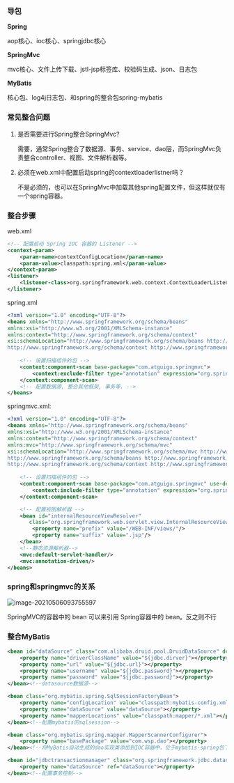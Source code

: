 ### 导包

**Spring**

aop核心、ioc核心、springjdbc核心

**SpringMvc**

mvc核心、文件上传下载、jstl-jsp标签库、校验码生成、json、日志包

**MyBatis**

核心包、log4j日志包、和spring的整合包spring-mybatis

### 常见整合问题

1. 是否需要进行Spring整合SpringMvc?

   需要，通常Spring整合了数据源、事务、service、dao层，而SpringMvc负责整合controller、视图、文件解析器等。

2. 必须在web.xml中配置启动spring的contextloaderlistner吗？

   不是必须的，也可以在SpringMvc中加载其他spring配置文件，但这样就仅有一个spring容器。

### 整合步骤

web.xml

```xml
<!-- 配置启动 Spring IOC 容器的 Listener -->
<context-param>
    <param-name>contextConfigLocation</param-name>
    <param-value>classpath:spring.xml</param-value>
</context-param>
<listener>
    <listener-class>org.springframework.web.context.ContextLoaderListener</listener-class>
</listener>
```

spring.xml

```xml
<?xml version="1.0" encoding="UTF-8"?>
<beans xmlns="http://www.springframework.org/schema/beans"
xmlns:xsi="http://www.w3.org/2001/XMLSchema-instance"
xmlns:context="http://www.springframework.org/schema/context"
xsi:schemaLocation="http://www.springframework.org/schema/beans http://www.springframework.org/schema/beans/spring-beans.xsd
http://www.springframework.org/schema/context http://www.springframework.org/schema/context/spring-context-4.0.xsd">
 
    <!-- 设置扫描组件的包 -->
    <context:component-scan base-package="com.atguigu.springmvc">
		<context:exclude-filter type="annotation" expression="org.springframework.stereotype.Controller"/>
	</context:component-scan>
    <!-- 配置数据源, 整合其他框架, 事务等. -->
</beans>
```

springmvc.xml:

```xml
<?xml version="1.0" encoding="UTF-8"?>
<beans xmlns="http://www.springframework.org/schema/beans"
xmlns:xsi="http://www.w3.org/2001/XMLSchema-instance"
xmlns:context="http://www.springframework.org/schema/context"
xmlns:mvc="http://www.springframework.org/schema/mvc"
xsi:schemaLocation="http://www.springframework.org/schema/mvc http://www.springframework.org/schema/mvc/spring-mvc-4.0.xsd
http://www.springframework.org/schema/beans http://www.springframework.org/schema/beans/spring-beans.xsd
http://www.springframework.org/schema/context http://www.springframework.org/schema/context/spring-context-4.0.xsd">
 
    <!-- 设置扫描组件的包 -->
    <context:component-scan base-package="com.atguigu.springmvc" use-default-filters="false">
        <context:include-filter type="annotation" expression="org.springframework.stereotype.Controller"/>
    </context:component-scan>

    <!-- 配置视图解析器 -->
    <bean id="internalResourceViewResolver"
       class="org.springframework.web.servlet.view.InternalResourceViewResolver">
        <property name="prefix" value="/WEB-INF/views/"/>
        <property name="suffix" value=".jsp"/>
    </bean>
    <!--静态资源解析器-->
    <mvc:default-servlet-handler/> 
    <mvc:annotation-driven/> 
</beans>
```

### spring和springmvc的关系

![image-20210506093755597](https://imagebag.oss-cn-chengdu.aliyuncs.com/img/image-20210506093755597.png)

SpringMVC的容器中的 bean 可以来引用 Spring容器中的 bean。反之则不行

### 整合MyBatis

```xml
<bean id="dataSource" class="com.alibaba.druid.pool.DruidDataSource" destroy-method="close">
    <property name="driverClassName" value="${jdbc.dirver}"></property>
    <property name="url" value="${jdbc.url}"></property>
    <property name="username" value="${jdbc.password}"></property>
    <property name="password" value="${jdbc.password}"></property>
</bean><!--datasource数据源-->

<bean class="org.mybatis.spring.SqlSessionFactoryBean">
    <property name="configLocation" value="classpath:mybatis-config.xml"></property>
    <property name="dataSource" value="dataSource"></property>
    <property name="mapperLocations" value="classpath:mapper/*.xml"></property>
</bean><!--配置mybatis的sqlsession-->

<bean class="org.mybatis.spring.mapper.MapperScannerConfigurer">
    <property name="basePackage" value="com.wsp.dao"></property>
</bean><!--将MyBatis自动生成的dao实现类添加到IOC容器中，位于mybatis-spring包下-->

<bean id="jdbctransactionmanager" class="org.springframework.jdbc.datasource.DataSourceTransactionManager">
    <property name="dataSource" ref="dataSource"></property>
</bean><!--配置事务控制-->
```

